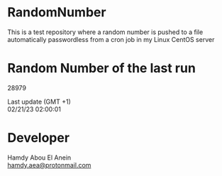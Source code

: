 # RandomNumber    
This is a test repository where a random number is pushed to a file automatically passwordless from a cron job in my Linux CentOS server    
# Random Number of the last run   
28979
      
Last update (GMT +1)    
02/21/23 02:00:01
# Developer    
Hamdy Abou El Anein   
hamdy.aea@protonmail.com
